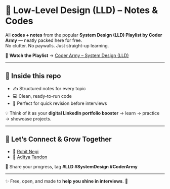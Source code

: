 # 🚀 Low-Level Design (LLD) – Notes & Codes  

All **codes + notes** from the popular **System Design (LLD) Playlist by Coder Army** — neatly packed here for free.  
No clutter. No paywalls. Just straight-up learning.  

🎥 **Watch the Playlist** → [Coder Army – System Design (LLD)](https://youtube.com/playlist?list=PLQEaRBV9gAFvzp6XhcNFpk1WdOcyVo9qT&si=Ihevlxfa3nczoXp0)  

---

## 📂 Inside this repo  
- ✍️ Structured notes for every topic  
- 💻 Clean, ready-to-run code  
- 🔄 Perfect for quick revision before interviews  

💡 Think of it as your **digital LinkedIn portfolio booster** → learn → practice → showcase projects.  

---

## 📢 Let’s Connect & Grow Together  
- 👤 [Rohit Negi](https://www.linkedin.com/in/rohit-negi9/)  
- 👤 [Aditya Tandon](https://www.linkedin.com/in/adityatandon2/)  

🔗 Share your progress, tag **#LLD #SystemDesign #CoderArmy**  

---

✨ Free, open, and made to **help you shine in interviews**. 🚀
